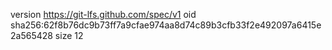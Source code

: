 version https://git-lfs.github.com/spec/v1
oid sha256:62f8b76dc9b73ff7a9cfae974aa8d74c89b3cfb33f2e492097a6415e2a565428
size 12
